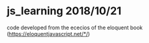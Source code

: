 # js_learning 2018/10/21
code developed from the ececios of the eloquent book
(https://eloquentjavascript.net/*/)
